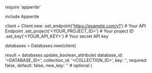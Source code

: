 require 'appwrite'

include Appwrite

client = Client.new
    .set_endpoint('https://example.com/v1') # Your API Endpoint
    .set_project('<YOUR_PROJECT_ID>') # Your project ID
    .set_key('<YOUR_API_KEY>') # Your secret API key

databases = Databases.new(client)

result = databases.update_boolean_attribute(
    database_id: '<DATABASE_ID>',
    collection_id: '<COLLECTION_ID>',
    key: '',
    required: false,
    default: false,
    new_key: '' # optional
)
